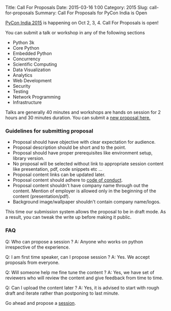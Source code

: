 Title: Call For Proposals
Date: 2015-03-16 1:00
Category: 2015
Slug: call-for-proposals
Summary: Call For Proposals for PyCon India is Open

[PyCon India 2015](http://in.pycon.org/2015/) is happening on Oct 2, 3, 4. Call For Proposals is open!

You can submit a talk or workshop in any of the following sections

- Python 3k
- Core Python
- Embedded Python
- Concurrency
- Scientific Computing
- Data Visualization
- Analytics
- Web Development
- Security
- Testing
- Network Programming
- Infrastructure

Talks are generally 40 minutes and workshops are hands on session for 2 hours and 30 minutes duration. You can submit a [new proposal here.](http://in.pycon.org/cfp/pycon-india-2015/proposals/create/)


### Guidelines for submitting proposal
- Proposal should have objective with clear expectation for audience.
- Proposal description should be short and to the point.
- Proposal should have proper prerequisites like environment setup, library version.
- No proposal will be selected without link to appropriate session content like presentation, pdf, code snippets etc ...
- Proposal content links can be updated later.
- Proposal content should adhere to [code of conduct](http://in.pycon.org/2015/codeofconduct.html).
- Proposal content shouldn't have company name through out the content. Mention of employer is allowed only in the beginning of the content (presentation/pdf).
- Background image/wallpaper shouldn't contain company name/logos.

This time our submission system allows the proposal to be in draft mode. As a result, you can tweak the write up before making it public.

### FAQ

Q: Who can propose a session ?
A: Anyone who works on python irrespective of the experience.

Q: I am first time speaker, can I propose session ?
A: Yes. We accept proposals from everyone.

Q: Will someone help me fine tune the content ?
A: Yes, we have set of reviewers who will review the content and give feedback from time to time.

Q: Can I upload the content later ?
A: Yes, it is advised to start with rough draft and iterate rather than postponing to last minute.

Go ahead and propose a [session](http://in.pycon.org/cfp/pycon-india-2015/proposals/).
